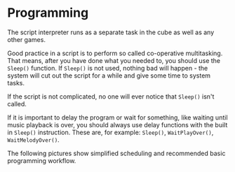 # Programming

The script interpreter runs as a separate task in the cube as well as any other games.

Good practice in a script is to perform so called co-operative multitasking. That means, after you have done what you needed to, you should use the `Sleep()` function. If `Sleep()` is not used, nothing bad will happen - the system will cut out the script for a while and give some time to system tasks.

If the script is not complicated, no one will ever notice that `Sleep()` isn't called.

If it is important to delay the program or wait for something, like waiting until music playback is over, you should always use delay functions with the built in `Sleep()` instruction. These are, for example: `Sleep()`, `WaitPlayOver()`, `WaitMelodyOver()`.

The following pictures show simplified scheduling and recommended basic programming workflow.

